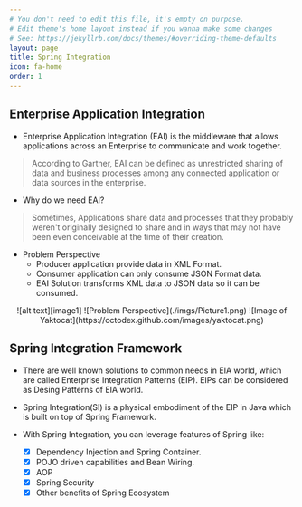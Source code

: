 ```yaml
---
# You don't need to edit this file, it's empty on purpose.
# Edit theme's home layout instead if you wanna make some changes
# See: https://jekyllrb.com/docs/themes/#overriding-theme-defaults
layout: page
title: Spring Integration
icon: fa-home
order: 1
---
```


## Enterprise Application Integration

- Enterprise Application Integration (EAI) is the middleware that allows applications across an Enterprise to communicate and work together.
> According to Gartner, EAI can be defined as unrestricted sharing of data and business processes among any connected application or data sources in the enterprise.

- Why do we need EAI?
> Sometimes, Applications share data and processes that they probably weren't originally designed to share and in ways that may not have been even conceivable at the time of their creation.
	
- Problem Perspective
	- Producer application provide data in XML Format.
	- Consumer application can only consume JSON Format data.
	- EAI Solution transforms XML data to JSON data so it can be consumed.
	
[image1]: ./imgs/Picture1.png "Problem Perspective"
<div align="center">
![alt text][image1]
![Problem Perspective](./imgs/Picture1.png)
![Image of Yaktocat](https://octodex.github.com/images/yaktocat.png)
</div>



## Spring Integration Framework

- There are well known solutions to common needs in EIA world, which are called Enterprise Integration Patterns (EIP). EIPs can be considered as Desing Patterns of EIA world.

- Spring Integration(SI) is a physical embodiment of the EIP in Java which is built on top of Spring Framework.

- With Spring Integration, you can leverage features of Spring like:
	- [x] Dependency Injection and Spring Container.
	- [x] POJO driven capabilities and Bean Wiring.
	- [x] AOP
	- [x] Spring Security
	- [x] Other benefits of Spring Ecosystem